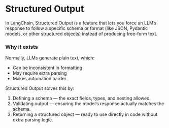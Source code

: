# Structured Output

In LangChain, Structured Output is a feature that lets you force an LLM’s response to follow a specific schema or format (like JSON, Pydantic models, or other structured objects) instead of producing free-form text.

### Why it exists
Normally, LLMs generate plain text, which:
* Can be inconsistent in formatting
* May require extra parsing
* Makes automation harder

Structured Output solves this by:
1. Defining a schema — the exact fields, types, and nesting allowed.
2. Validating output — ensuring the model’s response actually matches the schema.
3. Returning a structured object — ready to use directly in code without extra parsing logic.


